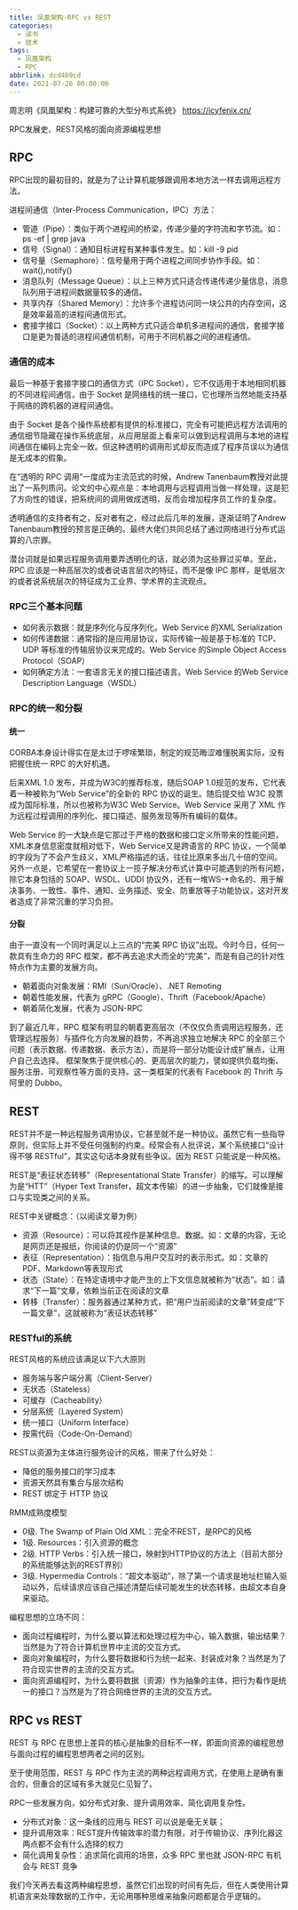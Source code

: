 ```yaml
---
title: 凤凰架构-RPC vs REST
categories:
  - 读书
  - 技术
tags:
  - 凤凰架构
  - RPC
abbrlink: dcd4b9cd
date: 2021-07-26 00:00:00
---
```


周志明《凤凰架构：构建可靠的大型分布式系统》
https://icyfenix.cn/

RPC发展史、REST风格的面向资源编程思想
<!-- more -->

## RPC
RPC出现的最初目的，就是为了让计算机能够跟调用本地方法一样去调用远程方法。

进程间通信（Inter-Process Communication，IPC）方法：
* 管道（Pipe）：类似于两个进程间的桥梁，传递少量的字符流和字节流。如：ps -ef | grep java
* 信号（Signal）：通知目标进程有某种事件发生。如：kill -9 pid
* 信号量（Semaphore）：信号量用于两个进程之间同步协作手段。如：wait(),notify()
* 消息队列（Message Queue）：以上三种方式只适合传递传递少量信息，消息队列用于进程间数据量较多的通信。
* 共享内存（Shared Memory）：允许多个进程访问同一块公共的内存空间，这是效率最高的进程间通信形式。
* 套接字接口（Socket）：以上两种方式只适合单机多进程间的通信，套接字接口是更为普适的进程间通信机制，可用于不同机器之间的进程通信。

### 通信的成本
最后一种基于套接字接口的通信方式（IPC Socket），它不仅适用于本地相同机器的不同进程间通信，由于 Socket 是网络栈的统一接口，它也理所当然地能支持基于网络的跨机器的进程间通信。

由于 Socket 是各个操作系统都有提供的标准接口，完全有可能把远程方法调用的通信细节隐藏在操作系统底层，从应用层面上看来可以做到远程调用与本地的进程间通信在编码上完全一致。但这种透明的调用形式却反而造成了程序员误以为通信是无成本的假象。

在“透明的 RPC 调用”一度成为主流范式的时候，Andrew Tanenbaum教授对此提出了一系列质问。论文的中心观点是：本地调用与远程调用当做一样处理，这是犯了方向性的错误，把系统间的调用做成透明，反而会增加程序员工作的复杂度。

透明通信的支持者有之，反对者有之，经过此后几年的发展，逐渐证明了Andrew Tanenbaum教授的预言是正确的。最终大佬们共同总结了通过网络进行分布式运算的八宗罪。

潜台词就是如果远程服务调用要弄透明化的话，就必须为这些罪过买单。至此，RPC 应该是一种高层次的或者说语言层次的特征，而不是像 IPC 那样，是低层次的或者说系统层次的特征成为工业界、学术界的主流观点。

### RPC三个基本问题

* 如何表示数据：就是序列化与反序列化。Web Service 的XML Serialization
* 如何传递数据：通常指的是应用层协议，实际传输一般是基于标准的 TCP、UDP 等标准的传输层协议来完成的。Web Service 的Simple Object Access Protocol（SOAP）
* 如何确定方法：一套语言无关的接口描述语言。Web Service 的Web Service Description Language（WSDL）

### RPC的统一和分裂

#### 统一
CORBA本身设计得实在是太过于啰嗦繁琐，制定的规范晦涩难懂脱离实际，没有把握住统一 RPC 的大好机遇。

后来XML 1.0 发布，并成为W3C的推荐标准，随后SOAP 1.0规范的发布，它代表着一种被称为“Web Service”的全新的 RPC 协议的诞生。随后提交给 W3C 投票成为国际标准，所以也被称为W3C Web Service。Web Service 采用了 XML 作为远程过程调用的序列化、接口描述、服务发现等所有编码的载体。

Web Service 的一大缺点是它那过于严格的数据和接口定义所带来的性能问题，XML本身信息密度就相对低下，Web Service又是跨语言的 RPC 协议，一个简单的字段为了不会产生歧义，XML严格描述的话，往往比原来多出几十倍的空间。
另外一点是，它希望在一套协议上一揽子解决分布式计算中可能遇到的所有问题，除它本身包括的 SOAP、WSDL、UDDI 协议外，还有一堆WS-*命名的、用于解决事务、一致性、事件、通知、业务描述、安全、防重放等子功能协议，这对开发者造成了非常沉重的学习负担。

#### 分裂
由于一直没有一个同时满足以上三点的“完美 RPC 协议”出现。今时今日，任何一款具有生命力的 RPC 框架，都不再去追求大而全的“完美”，而是有自己的针对性特点作为主要的发展方向。

* 朝着面向对象发展：RMI（Sun/Oracle）、.NET Remoting
* 朝着性能发展，代表为 gRPC（Google）、Thrift（Facebook/Apache）
* 朝着简化发展，代表为 JSON-RPC

到了最近几年，RPC 框架有明显的朝着更高层次（不仅仅负责调用远程服务，还管理远程服务）与插件化方向发展的趋势，不再追求独立地解决 RPC 的全部三个问题（表示数据、传递数据、表示方法），而是将一部分功能设计成扩展点，让用户自己去选择。
框架聚焦于提供核心的、更高层次的能力，譬如提供负载均衡、服务注册、可观察性等方面的支持。这一类框架的代表有 Facebook 的 Thrift 与阿里的 Dubbo。

## REST
REST并不是一种远程服务调用协议，它甚至就不是一种协议。虽然它有一些指导原则，但实际上并不受任何强制的约束。经常会有人批评说，某个系统接口“设计得不够 RESTful”，其实这句话本身就有些争议。因为 REST 只能说是一种风格。

REST是“表征状态转移”（Representational State Transfer）的缩写。可以理解为是“HTT”（Hyper Text Transfer，超文本传输）的进一步抽象，它们就像是接口与实现类之间的关系。

REST中关键概念：（以阅读文章为例）
* 资源（Resource）：可以将其视作是某种信息、数据。如：文章的内容，无论是网页还是报纸，你阅读的仍是同一个“资源”
* 表征（Representation）：指信息与用户交互时的表示形式。如：文章的PDF、Markdown等表现形式
* 状态（State）：在特定语境中才能产生的上下文信息就被称为“状态”。如：请求“下一篇”文章，依赖当前正在阅读的文章
* 转移（Transfer）：服务器通过某种方式，把“用户当前阅读的文章”转变成“下一篇文章”，这就被称为“表征状态转移”

### RESTful的系统

REST风格的系统应该满足以下六大原则
* 服务端与客户端分离（Client-Server）
* 无状态（Stateless）
* 可缓存（Cacheability）
* 分层系统（Layered System）
* 统一接口（Uniform Interface）
* 按需代码（Code-On-Demand）

REST以资源为主体进行服务设计的风格，带来了什么好处：
* 降低的服务接口的学习成本
* 资源天然具有集合与层次结构
* REST 绑定于 HTTP 协议

RMM成熟度模型
* 0级. The Swamp of Plain Old XML：完全不REST，是RPC的风格
* 1级. Resources：引入资源的概念
* 2级. HTTP Verbs：引入统一接口，映射到HTTP协议的方法上（目前大部分的系统能够达到的REST界别）
* 3级. Hypermedia Controls：“超文本驱动”，除了第一个请求是地址栏输入驱动以外，后续请求应该自己描述清楚后续可能发生的状态转移，由超文本自身来驱动。

编程思想的立场不同：
* 面向过程编程时，为什么要以算法和处理过程为中心，输入数据，输出结果？当然是为了符合计算机世界中主流的交互方式。
* 面向对象编程时，为什么要将数据和行为统一起来、封装成对象？当然是为了符合现实世界的主流的交互方式。
* 面向资源编程时，为什么要将数据（资源）作为抽象的主体，把行为看作是统一的接口？当然是为了符合网络世界的主流的交互方式。

## RPC vs REST
REST 与 RPC 在思想上差异的核心是抽象的目标不一样，即面向资源的编程思想与面向过程的编程思想两者之间的区别。

至于使用范围，REST 与 RPC 作为主流的两种远程调用方式，在使用上是确有重合的，但重合的区域有多大就见仁见智了。

RPC一些发展方向，如分布式对象、提升调用效率、简化调用复杂性。
* 分布式对象：这一条线的应用与 REST 可以说是毫无关联；
* 提升调用效率：REST提升传输效率的潜力有限，对于传输协议、序列化器这两点都不会有什么选择的权力
* 简化调用复杂性：追求简化调用的场景，众多 RPC 里也就 JSON-RPC 有机会与 REST 竞争

我们今天再去看这两种编程思想，虽然它们出现的时间有先后，但在人类使用计算机语言来处理数据的工作中，无论用哪种思维来抽象问题都是合乎逻辑的。